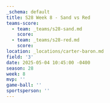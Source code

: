 ```yaml
---
_schema: default
title: S28 Week 8 - Sand vs Red
teams-score:
  - team: _teams/s28-sand.md
    score:
  - team: _teams/s28-red.md
    score:
location: _locations/carter-baron.md
field: '3'
date: 2025-05-04 10:45:00 -0400
season: 28
week: 8
mvp: ''
game-ball: ''
sportsperson: ''
---
```

